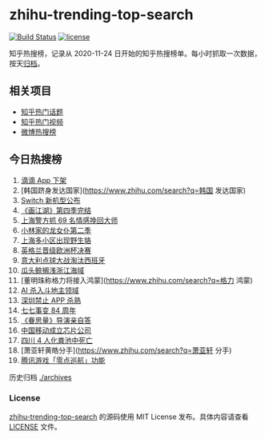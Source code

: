 # zhihu-trending-top-search

[![Build Status](https://github.com/justjavac/zhihu-trending-top-search/workflows/ci/badge.svg?branch=main)](https://github.com/justjavac/zhihu-trending-top-search/actions)
[![license](https://img.shields.io/github/license/justjavac/zhihu-trending-top-search)](https://github.com/justjavac/zhihu-trending-top-search/blob/main/LICENSE)

知乎热搜榜，记录从 2020-11-24 日开始的知乎热搜榜单。每小时抓取一次数据，按天[归档](./archives)。

## 相关项目

- [知乎热门话题](https://github.com/justjavac/zhihu-trending-hot-questions)
- [知乎热门视频](https://github.com/justjavac/zhihu-trending-hot-video)
- [微博热搜榜](https://github.com/justjavac/weibo-trending-hot-search)

## 今日热搜榜

<!-- BEGIN -->
<!-- 最后更新时间 Thu Jul 08 2021 17:06:00 GMT+0800 (China Standard Time) -->

1. [滴滴 App 下架](https://www.zhihu.com/search?q=滴滴下架)
2. [韩国跻身发达国家](https://www.zhihu.com/search?q=韩国 发达国家)
3. [Switch 新机型公布](https://www.zhihu.com/search?q=switch)
4. [《画江湖》第四季完结](https://www.zhihu.com/search?q=画江湖之不良人)
5. [上海警方抓 69 名情感挽回大师](https://www.zhihu.com/search?q=情感挽回)
6. [小林家的龙女仆第二季](https://www.zhihu.com/search?q=小林家的龙女仆)
7. [上海多小区出现野生貉](https://www.zhihu.com/search?q=野生貉)
8. [英格兰晋级欧洲杯决赛](https://www.zhihu.com/search?q=英格兰队)
9. [意大利点球大战淘汰西班牙](https://www.zhihu.com/search?q=意大利队)
10. [瓜头鲸搁浅浙江海域](https://www.zhihu.com/search?q=瓜头鲸搁浅)
11. [董明珠称格力将接入鸿蒙](https://www.zhihu.com/search?q=格力 鸿蒙)
12. [AI 杀入斗地主领域](https://www.zhihu.com/search?q=AI斗地主)
13. [深圳禁止 APP 杀熟](https://www.zhihu.com/search?q=大数据杀熟)
14. [七七事变 84 周年](https://www.zhihu.com/search?q=七七事变)
15. [《眷思量》导演亲自答](https://www.zhihu.com/search?q=眷思量)
16. [中国移动成立芯片公司](https://www.zhihu.com/search?q=中国移动)
17. [四川 4 人化粪池中死亡](https://www.zhihu.com/search?q=化粪池坠亡)
18. [萧亚轩黄皓分手](https://www.zhihu.com/search?q=萧亚轩 分手)
19. [腾讯游戏「零点巡航」功能](https://www.zhihu.com/search?q=腾讯游戏)

<!-- END -->

历史归档 [./archives](./archives)

### License

[zhihu-trending-top-search](https://github.com/justjavac/zhihu-trending-top-search)
的源码使用 MIT License 发布。具体内容请查看 [LICENSE](./LICENSE) 文件。
